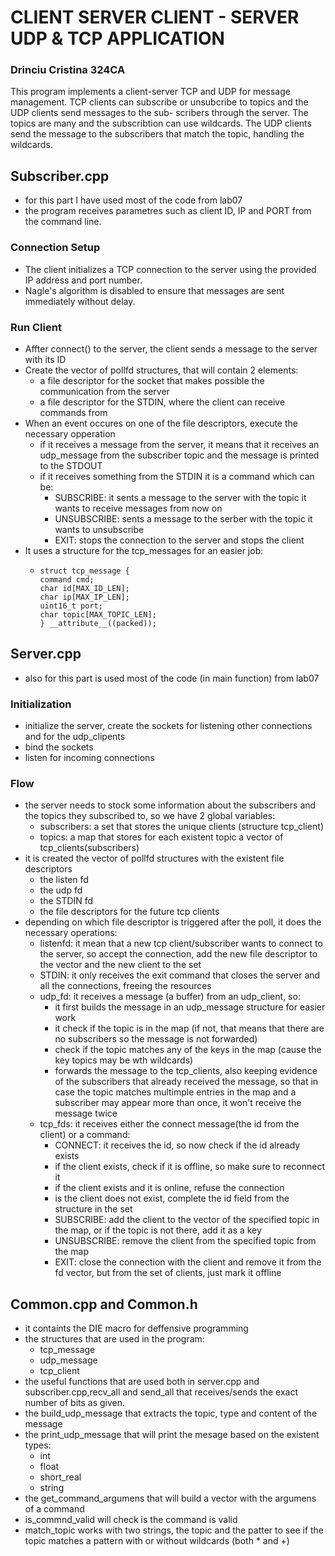 # CLIENT SERVER CLIENT - SERVER UDP & TCP APPLICATION

### Drinciu Cristina 324CA

This program implements a client-server TCP and UDP for message management. TCP
clients can subscribe or unsubcribe to topics and the UDP clients send messages to the sub-
scribers through the server. The topics are many and the subscribtion can use wildcards. The UDP clients send the message to the subscribers that match the topic, handling the wildcards.

## Subscriber.cpp
* for this part I have used most of the code from lab07
* the program receives parametres such as client ID, IP and PORT from the command line.

### Connection Setup
* The client initializes a TCP connection to the server using the provided IP address and port number.
* Nagle's algorithm is disabled to ensure that messages are sent immediately without delay.

### Run Client

* Affter connect() to the server, the client sends a message to the server with its ID
* Create the vector of pollfd structures, that will contain 2 elements:
    * a file descriptor for the socket that makes possible the communication from the server
    * a file descriptor for the STDIN, where the client can receive commands from
* When an event occures on one of the file descriptors, execute the necessary opperation
    * if it receives a message from the server, it means that it receives an udp_message from the subscriber topic
        and the message is printed to the STDOUT
    * if it receives something from the STDIN it is a command which can be:
       - SUBSCRIBE: it sents a message to the server with the topic it wants to receive messages from now on
       - UNSUBSCRIBE: sents a message to the serber with the topic it wants to unsubscribe
       - EXIT: stops the connection to the server and stops the client
* It uses a structure for the tcp_messages for an easier job:
  *     struct tcp_message {
        command cmd;
        char id[MAX_ID_LEN];
        char ip[MAX_IP_LEN];
        uint16_t port;
        char topic[MAX_TOPIC_LEN];
        } __attribute__((packed));

## Server.cpp
* also for this part is used most of the code (in main function) from lab07

### Initialization
* initialize the server, create the sockets for listening other connections and for the udp_clipents
* bind the sockets
* listen for incoming connections

### Flow
* the server needs to stock some information about the subscribers and the topics they subscribed to, so we have 2 global variables:
    * subscribers: a set that stores the unique clients (structure tcp_client)
    * topics: a map that stores for each existent topic a vector of tcp_clients(subscribers)
* it is created the vector of pollfd structures with the existent file descriptors
    * the listen fd
    * the udp fd
    * the STDIN fd
    * the file descriptors for the future tcp clients
* depending on which file descriptor is triggered after the poll, it does the necessary operations:
    * listenfd: it mean that a new tcp client/subscriber wants to connect to the server, so accept the connection,
        add the new file descriptor to the vector and the new client to the set
    * STDIN: it only receives the exit command that closes the server and all the connections, freeing the resources
    * udp_fd: it receives a message (a buffer) from an udp_client, so:
      * it first builds the message in an udp_message structure for easier work
      * it check if the topic is in the map (if not, that means that there are no subscribers so the message is not forwarded)
      * check if the topic matches any of the keys in the map (cause the key topics may be wth wildcards)
      * forwards the message to the tcp_clients, also keeping evidence of the subscribers that already received the message,
        so that in case the topic matches multimple entries in the map and a subscriber may appear more than once,
            it won't receive the message twice
    * tcp_fds: it receives either the connect message(the id from the client) or a command:
        * CONNECT: it receives the id, so now check if the id already exists
        * if the client exists, check if it is offline, so make sure to reconnect it
        * if the client exists and it is online, refuse the connection
        * is the client does not exist, complete the id field from the structure in the set
        * SUBSCRIBE: add the client to the vector of the specified topic in the map, or if the topic is not there, add it as a key
        * UNSUBSCRIBE: remove the client from the specified topic from the map
        * EXIT: close the connection with the client and remove it from the fd vector, but from the set of clients, just mark it offline

## Common.cpp and Common.h
* it containts the DIE macro for deffensive programming
* the structures that are used in the program:
    * tcp_message
    * udp_message
    * tcp_client
* the useful functions that are used both in server.cpp and subscriber.cpp,recv_all and send_all that receives/sends the exact number of bits as given.
* the build_udp_message that extracts the topic, type and content of the message
* the print_udp_message that will print the mesage based on the existent types:
    * int
    * float
    * short_real
    * string
* the get_command_argumens that will build a vector with the argumens of a command
* is_commnd_valid will check is the command is valid
* match_topic works with two strings, the topic and the patter to see if the topic matches a pattern with or without wildcards (both * and +)
